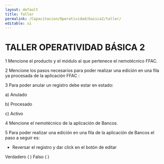 ```yaml
---
layout: default
title: Taller
permalink: /Capacitacion/Operatividad/basica2/taller/
editable: si
---
```


# TALLER OPERATIVIDAD BÁSICA 2  


1  Mencione el producto y el módulo al que pertenece el nemotécnico FFAC.  

2  Mencione los pasos necesarios para poder realizar una edición en una fila ya procesada de la aplicación FFAC :  

3  Para poder anular un registro debe estar en estado:  

a)	Anulado  

b)	Procesado  

c)	Activo  

4  Mencione el nemotécnico de la aplicación de Bancos.  

5  Para poder realizar una edición en una fila de la aplicación de Bancos el paso a seguir es:  

-	Reversar el registro y dar click en el botón de editar  

Verdadero ( )    Falso ( )








